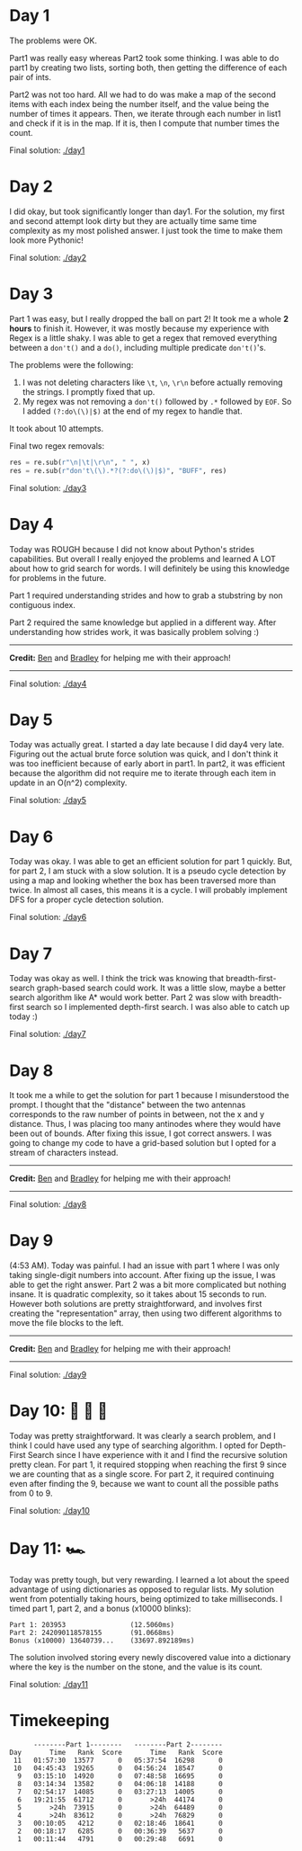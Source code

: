 # Day 1

The problems were OK.

Part1 was really easy whereas Part2 took some thinking. I was able to do part1 by creating two lists, sorting both, then getting the difference of each pair of ints.

Part2 was not too hard. All we had to do was make a map of the second items with each index being the number itself, and the value being the number of times it appears. Then, we iterate through each number in list1 and check if it is in the map. If it is, then I compute that number times the count.

Final solution: [./day1](./day1/)

# Day 2

I did okay, but took significantly longer than day1. For the solution, my first and second attempt look dirty but they are actually time same time complexity as my most polished answer. I just took the time to make them look more Pythonic!

Final solution: [./day2](./day2)

# Day 3

Part 1 was easy, but I really dropped the ball on part 2! It took me a whole **2 hours** to finish it. However, it was mostly because my experience with Regex is a little shaky. I was able to get a regex that removed everything between a `don't()` and a `do()`, including multiple predicate `don't()`'s.

The problems were the following:

1. I was not deleting characters like `\t`, `\n`, `\r\n` before actually removing the strings. I promptly fixed that up.
2. My regex was not removing a `don't()` followed by `.*` followed by `EOF`. So I added `(?:do\(\)|$)` at the end of my regex to handle that.

It took about 10 attempts.

Final two regex removals:
```python
res = re.sub(r"\n|\t|\r\n", " ", x)
res = re.sub(r"don't\(\).*?(?:do\(\)|$)", "BUFF", res)
```

Final solution: [./day3](./day3)

# Day 4

Today was ROUGH because I did not know about Python's strides capabilities. But overall I really enjoyed the problems and learned A LOT about how to grid search for words. I will definitely be using this knowledge for problems in the future.

Part 1 required understanding strides and how to grab a stubstring by non contiguous index.

Part 2 required the same knowledge but applied in a different way. After understanding how strides work, it was basically problem solving :)

---

**Credit:** [Ben](https://gist.github.com/TheThirdOne) and [Bradley](https://gist.github.com/bradleymoore111/) for helping me with their approach!

---

Final solution: [./day4](./day4)

# Day 5

Today was actually great. I started a day late because I did day4 very late. Figuring out the actual brute force solution was quick, and I don't think it was too inefficient because of early abort in part1. In part2, it was efficient because the algorithm did not require me to iterate through each item in update in an O(n^2) complexity.

Final solution: [./day5](./day5)

# Day 6

Today was okay. I was able to get an efficient solution for part 1 quickly. But, for part 2, I am stuck with a slow solution. It is a pseudo cycle detection by using a map and looking whether the box has been traversed more than twice. In almost all cases, this means it is a cycle. I will probably implement DFS for a proper cycle detection solution.

Final solution: [./day6](./day6)

# Day 7

Today was okay as well. I think the trick was knowing that breadth-first-search graph-based search could work. It was a little slow, maybe a better search algorithm like A* would work better. Part 2 was slow with breadth-first search so I implemented depth-first search. I was also able to catch up today :)

Final solution: [./day7](./day7)

# Day 8

It took me a while to get the solution for part 1 because I misunderstood the prompt. I thought that the "distance" between the two antennas corresponds to the raw number of points in between, not the x and y distance. Thus, I was placing too many antinodes where they would have been out of bounds. After fixing this issue, I got correct answers. I was going to change my code to have a grid-based solution but I opted for a stream of characters instead.

---

**Credit:** [Ben](https://gist.github.com/TheThirdOne) and [Bradley](https://gist.github.com/bradleymoore111/) for helping me with their approach!

---

Final solution: [./day8](./day8)

# Day 9

(4:53 AM). Today was painful. I had an issue with part 1 where I was only taking single-digit numbers into account. After fixing up the issue, I was able to get the right answer. Part 2 was a bit more complicated but nothing insane. It is quadratic complexity, so it takes about 15 seconds to run. However both solutions are pretty straightforward, and involves first creating the "representation" array, then using two different algorithms to move the file blocks to the left.

---

**Credit:** [Ben](https://gist.github.com/TheThirdOne) and [Bradley](https://gist.github.com/bradleymoore111/) for helping me with their approach!

---

Final solution: [./day9](./day9)

# Day 10: :christmas_tree: :santa: :tada:

Today was pretty straightforward. It was clearly a search problem, and I think I could have used any type of searching algorithm. I opted for Depth-First Search since I have experience with it and I find the recursive solution pretty clean. For part 1, it required stopping when reaching the first 9 since we are counting that as a single score. For part 2, it required continuing even after finding the 9, because we want to count all the possible paths from 0 to 9.

Final solution: [./day10](./day10)

# Day 11: :racing_car:

Today was pretty tough, but very rewarding. I learned a lot about the speed advantage of using dictionaries as opposed to regular lists. My solution went from potentially taking hours, being optimized to take milliseconds. I timed part 1, part 2, and a bonus (x10000 blinks):

```
Part 1: 203953                (12.5060ms)
Part 2: 242090118578155       (91.0668ms)
Bonus (x10000) 13640739...    (33697.892189ms)
```

The solution involved storing every newly discovered value into a dictionary where the key is the number on the stone, and the value is its count.

Final solution: [./day11](./day11)

# Timekeeping

```
      --------Part 1--------   --------Part 2--------
Day       Time   Rank  Score       Time   Rank  Score
 11   01:57:30  13577      0   05:37:54  16298      0
 10   04:45:43  19265      0   04:56:24  18547      0
  9   03:15:10  14920      0   07:48:58  16695      0
  8   03:14:34  13582      0   04:06:18  14188      0
  7   02:54:17  14085      0   03:27:13  14005      0
  6   19:21:55  61712      0       >24h  44174      0
  5       >24h  73915      0       >24h  64489      0
  4       >24h  83612      0       >24h  76829      0
  3   00:10:05   4212      0   02:18:46  18641      0
  2   00:18:17   6285      0   00:36:39   5637      0
  1   00:11:44   4791      0   00:29:48   6691      0
```